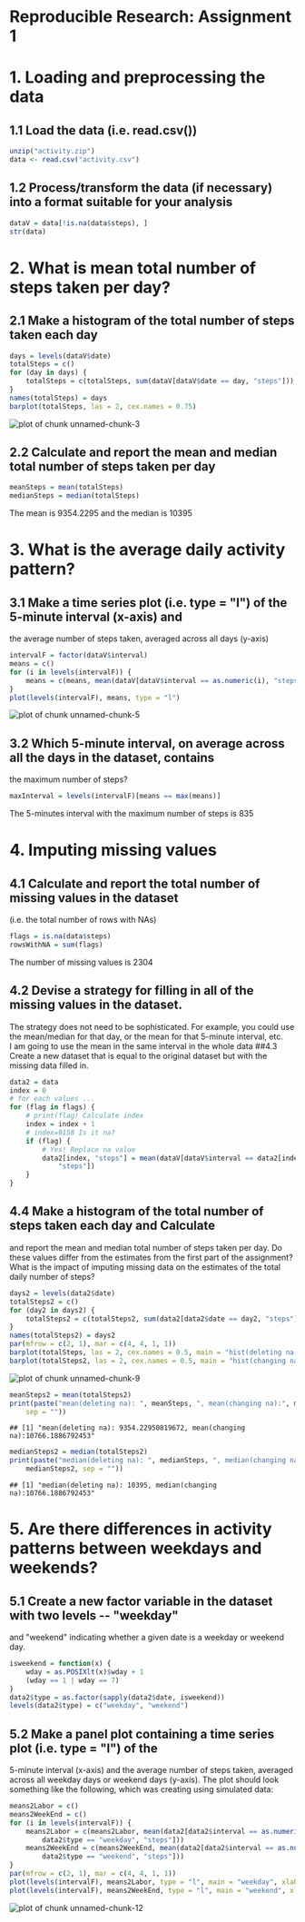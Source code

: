 Reproducible Research: Assignment 1
========================================================
# 1. Loading and preprocessing the data
## 1.1 Load the data (i.e. read.csv())

```r
unzip("activity.zip")
data <- read.csv("activity.csv")
```

## 1.2 Process/transform the data (if necessary) into a format suitable for your analysis

```r
dataV = data[!is.na(data$steps), ]
str(data)
```


# 2. What is mean total number of steps taken per day?
## 2.1 Make a histogram of the total number of steps taken each day

```r
days = levels(dataV$date)
totalSteps = c()
for (day in days) {
    totalSteps = c(totalSteps, sum(dataV[dataV$date == day, "steps"]))
}
names(totalSteps) = days
barplot(totalSteps, las = 2, cex.names = 0.75)
```

![plot of chunk unnamed-chunk-3](figure/unnamed-chunk-3.png) 


## 2.2 Calculate and report the mean and median total number of steps taken per day

```r
meanSteps = mean(totalSteps)
medianSteps = median(totalSteps)
```


The mean is 9354.2295 and the median is 10395

# 3. What is the average daily activity pattern?
## 3.1 Make a time series plot (i.e. type = "l") of the 5-minute interval (x-axis) and
the average number of steps taken, averaged across all days (y-axis)

```r
intervalF = factor(dataV$interval)
means = c()
for (i in levels(intervalF)) {
    means = c(means, mean(dataV[dataV$interval == as.numeric(i), "steps"]))
}
plot(levels(intervalF), means, type = "l")
```

![plot of chunk unnamed-chunk-5](figure/unnamed-chunk-5.png) 

## 3.2 Which 5-minute interval, on average across all the days in the dataset, contains 
the maximum number of steps?

```r
maxInterval = levels(intervalF)[means == max(means)]
```

The 5-minutes interval with the maximum number of steps is 835

# 4. Imputing missing values
## 4.1 Calculate and report the total number of missing values in the dataset
(i.e. the total number of rows with NAs)

```r
flags = is.na(data$steps)
rowsWithNA = sum(flags)
```

The number of missing values is 2304
## 4.2 Devise a strategy for filling in all of the missing values in the dataset. 
The strategy does not need to be sophisticated. For example, you could use the 
mean/median for that day, or the mean for that 5-minute interval, etc.  
I am going to use the mean in the same interval in the whole data
##4.3 Create a new dataset that is equal to the original dataset but with the 
missing data filled in.

```r
data2 = data
index = 0
# for each values ...
for (flag in flags) {
    # print(flag) Calculate index
    index = index + 1
    # index=9158 Is it na?
    if (flag) {
        # Yes! Replace na value
        data2[index, "steps"] = mean(dataV[dataV$interval == data2[index, "interval"], 
            "steps"])
    }
}
```

## 4.4 Make a histogram of the total number of steps taken each day and Calculate 
and report the mean and median total number of steps taken per day. Do these values 
differ from the estimates from the first part of the assignment? What is the impact 
of imputing missing data on the estimates of the total daily number of steps?

```r
days2 = levels(data2$date)
totalSteps2 = c()
for (day2 in days2) {
    totalSteps2 = c(totalSteps2, sum(data2[data2$date == day2, "steps"]))
}
names(totalSteps2) = days2
par(mfrow = c(2, 1), mar = c(4, 4, 1, 1))
barplot(totalSteps, las = 2, cex.names = 0.5, main = "hist(deleting na)")
barplot(totalSteps2, las = 2, cex.names = 0.5, main = "hist(changing na)")
```

![plot of chunk unnamed-chunk-9](figure/unnamed-chunk-9.png) 


```r
meanSteps2 = mean(totalSteps2)
print(paste("mean(deleting na): ", meanSteps, ", mean(changing na):", meanSteps2, 
    sep = ""))
```

```
## [1] "mean(deleting na): 9354.22950819672, mean(changing na):10766.1886792453"
```

```r
medianSteps2 = median(totalSteps2)
print(paste("median(deleting na): ", medianSteps, ", median(changing na):", 
    medianSteps2, sep = ""))
```

```
## [1] "median(deleting na): 10395, median(changing na):10766.1886792453"
```


# 5. Are there differences in activity patterns between weekdays and weekends?
## 5.1 Create a new factor variable in the dataset with two levels -- "weekday" 
and "weekend" indicating whether a given date is a weekday or weekend day.

```r
isweekend = function(x) {
    wday = as.POSIXlt(x)$wday + 1
    (wday == 1 | wday == 7)
}
data2$type = as.factor(sapply(data2$date, isweekend))
levels(data2$type) = c("weekday", "weekend")
```

## 5.2 Make a panel plot containing a time series plot (i.e. type = "l") of the 
5-minute interval (x-axis) and the average number of steps taken, averaged 
across all weekday days or weekend days (y-axis). The plot should look 
something like the following, which was creating using simulated data:

```r
means2Labor = c()
means2WeekEnd = c()
for (i in levels(intervalF)) {
    means2Labor = c(means2Labor, mean(data2[data2$interval == as.numeric(i) & 
        data2$type == "weekday", "steps"]))
    means2WeekEnd = c(means2WeekEnd, mean(data2[data2$interval == as.numeric(i) & 
        data2$type == "weekend", "steps"]))
}
par(mfrow = c(2, 1), mar = c(4, 4, 1, 1))
plot(levels(intervalF), means2Labor, type = "l", main = "weekday", xlab = "")
plot(levels(intervalF), means2WeekEnd, type = "l", main = "weekend", xlab = "Interval")
```

![plot of chunk unnamed-chunk-12](figure/unnamed-chunk-12.png) 

